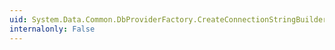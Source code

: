 ```yaml
---
uid: System.Data.Common.DbProviderFactory.CreateConnectionStringBuilder
internalonly: False
---
```

